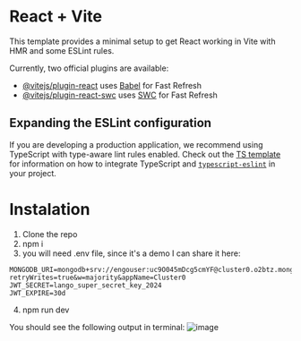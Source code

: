 # React + Vite

This template provides a minimal setup to get React working in Vite with HMR and some ESLint rules.

Currently, two official plugins are available:

- [@vitejs/plugin-react](https://github.com/vitejs/vite-plugin-react/blob/main/packages/plugin-react) uses [Babel](https://babeljs.io/) for Fast Refresh
- [@vitejs/plugin-react-swc](https://github.com/vitejs/vite-plugin-react/blob/main/packages/plugin-react-swc) uses [SWC](https://swc.rs/) for Fast Refresh

## Expanding the ESLint configuration

If you are developing a production application, we recommend using TypeScript with type-aware lint rules enabled. Check out the [TS template](https://github.com/vitejs/vite/tree/main/packages/create-vite/template-react-ts) for information on how to integrate TypeScript and [`typescript-eslint`](https://typescript-eslint.io) in your project.


# Instalation
1. Clone the repo
2. npm i
3. you will need .env file, since it's a demo I can share it here:
```PORT=3000
MONGODB_URI=mongodb+srv://engouser:uc9O045mDcg5cmYF@cluster0.o2btz.mongodb.net/?retryWrites=true&w=majority&appName=Cluster0
JWT_SECRET=lango_super_secret_key_2024
JWT_EXPIRE=30d
```
4. npm run dev

You should see the following output in terminal:
![image](https://github.com/user-attachments/assets/de5dacd0-60c2-4ee9-8f33-ce37446a521d)
